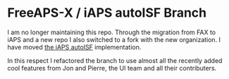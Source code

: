 # FreeAPS-X / iAPS autoISF Branch

I am no longer maintaining this repo. Through the migration from FAX to iAPS and a new repo I also switched to a fork with the new organization. I have moved [the iAPS autoISF](https://github.com/mountrcg/iAPS) implementation.

In this respect I refactored the branch to use almost all the recently added cool features from Jon and Pierre, the UI team and all their contributers.
